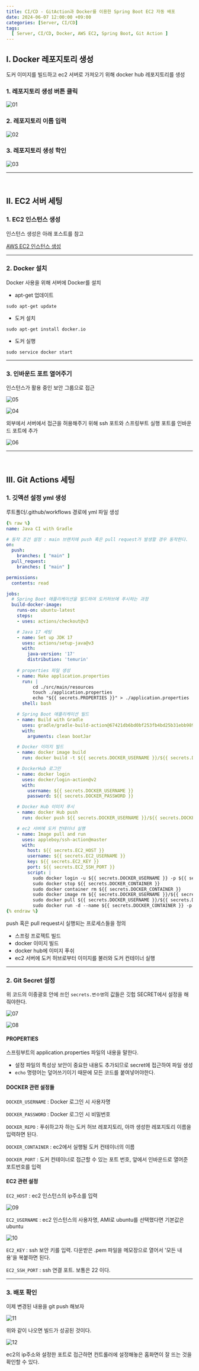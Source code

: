 ```yaml
---
title: CI/CD - GitAction과 Docker를 이용한 Spring Boot EC2 자동 배포
date: 2024-06-07 12:00:00 +09:00
categories: [Server, CI/CD]
tags:
  [ Server, CI/CD, Docker, AWS EC2, Spring Boot, Git Action ]
---
```


## Ⅰ. Docker 레포지토리 생성

도커 이미지를 빌드하고 ec2 서버로 가져오기 위해 docker hub 레포지토리를 생성

### 1. 레포지토리 생성 버튼 클릭

![01](/assets/img/post/cicd/docker/docker_githubactions/01.png)

### 2. 레포지토리 이름 입력

![02](/assets/img/post/cicd/docker/docker_githubactions/02.png)

### 3. 레포지토리 생성 학인

![03](/assets/img/post/cicd/docker/docker_githubactions/03.png)

---
<br>

## Ⅱ. EC2 서버 세팅

### 1. EC2 인스턴스 생성

인스턴스 생성은 아래 포스트를 참고

[AWS EC2 인스턴스 생성](https://koneweekk.github.io/posts/ec2_instance/)

---

### 2. Docker 설치

Docker 사용을 위해 서버에 Docker를 설치

- apt-get 업데이트

```
sudo apt-get update
```

- 도커 설치

```
sudo apt-get install docker.io
```

- 도커 실행

```
sudo service docker start
```

---

### 3. 인바운드 포트 열어주기

인스턴스가 활용 중인 보안 그룹으로 접근

![05](/assets/img/post/cicd/docker/docker_githubactions/05.png)

![04](/assets/img/post/cicd/docker/docker_githubactions/04.png)

외부에서 서버에서 접근을 허용해주기 위해 ssh 포트와 스프링부트 실행 포트를 인바운드 포트에 추가

![06](/assets/img/post/cicd/docker/docker_githubactions/06.png)

---
<br>

## Ⅲ. Git Actions 세팅

### 1. 깃액션 설정 yml 생성

루트폴더/.github/workflows 경로에 yml 파일 생성

```yml
{% raw %}
name: Java CI with Gradle

# 동작 조건 설정 : main 브랜치에 push 혹은 pull request가 발생할 경우 동작한다.
on:
  push:
    branches: [ "main" ]
  pull_request:
    branches: [ "main" ]

permissions:
  contents: read

jobs:
  # Spring Boot 애플리케이션을 빌드하여 도커허브에 푸시하는 과정
  build-docker-image:
    runs-on: ubuntu-latest
    steps:
    - uses: actions/checkout@v3

    # Java 17 세팅
    - name: Set up JDK 17
      uses: actions/setup-java@v3
      with:
        java-version: '17'
        distribution: 'temurin'
    
    # properties 파일 생성
    - name: Make application.properties
      run: |
          cd ./src/main/resources
          touch ./application.properties
          echo "${{ secrets.PROPERTIES }}" > ./application.properties
      shell: bash

    # Spring Boot 애플리케이션 빌드
    - name: Build with Gradle
      uses: gradle/gradle-build-action@67421db6bd0bf253fb4bd25b31ebb98943c375e1
      with:
        arguments: clean bootJar

    # Docker 이미지 빌드
    - name: docker image build
      run: docker build -t ${{ secrets.DOCKER_USERNAME }}/${{ secrets.DOCKER_REPO }} .

    # DockerHub 로그인
    - name: docker login
      uses: docker/login-action@v2
      with:
        username: ${{ secrets.DOCKER_USERNAME }}
        password: ${{ secrets.DOCKER_PASSWORD }}

    # Docker Hub 이미지 푸시
    - name: docker Hub push
      run: docker push ${{ secrets.DOCKER_USERNAME }}/${{ secrets.DOCKER_REPO }}

    # ec2 서버에 도커 컨테이너 실행
    - name: Image pull and run
      uses: appleboy/ssh-action@master
      with:
        host: ${{ secrets.EC2_HOST }}
        username: ${{ secrets.EC2_USERNAME }}
        key: ${{ secrets.EC2_KEY }}
        port: ${{ secrets.EC2_SSH_PORT }}
        script: |
          sudo docker login -u ${{ secrets.DOCKER_USERNAME }} -p ${{ secrets.DOCKER_PASSWORD }}
          sudo docker stop ${{ secrets.DOCKER_CONTAINER }}
          sudo docker container rm ${{ secrets.DOCKER_CONTAINER }}
          sudo docker image rm ${{ secrets.DOCKER_USERNAME }}/${{ secrets.DOCKER_REPO }}
          sudo docker pull ${{ secrets.DOCKER_USERNAME }}/${{ secrets.DOCKER_REPO }}
          sudo docker run -d --name ${{ secrets.DOCKER_CONTAINER }} -p ${{ secrets.DOCKER_PORT }}:${{ secrets.DOCKER_PORT }} ${{ secrets.DOCKER_USERNAME }}/${{ secrets.DOCKER_REPO }}
{% endraw %}
```

push 혹은 pull request시 실행되는 프로세스들을 정의
- 스프링 프로젝트 빌드
- docker 이미지 빌드
- docker hub에 이미지 푸쉬
- ec2 서버에 도커 허브로부터 이미지를 불러와 도커 컨테이너 실행

---

### 2. Git Secret 설정

위 코드의 이중괄호 안에 쓰인 `secrets.변수명`의 값들은 깃헙 SECRET에서 설정을 해줘야한다.

![07](/assets/img/post/cicd/docker/docker_githubactions/07.png)

![08](/assets/img/post/cicd/docker/docker_githubactions/08.png)

#### PROPERTIES

스프링부트의 application.properties 파일의 내용을 말한다.
- 설정 파일의 특성상 보안이 중요한 내용도 추가되므로 secret에 접근하여 파일 생성
- `echo` 명령어는 덮어쓰기이기 때문에 모든 코드를 붙여넣어야한다.

#### DOCKER 관련 설정들

`DOCKER_USERNAME` : Docker 로그인 시 사용자명

`DOCKER_PASSWORD` : Docker 로그인 시 비밀번호

`DOCKER_REPO` : 푸쉬하고자 하는 도커 허브 레포지토리, 아까 생성한 레포지토리 이름을 입력하면 된다.

`DOCKER_CONTAINER` : ec2에서 실행될 도커 컨테이너의 이름

`DOCKER_PORT` : 도커 컨테이너로 접근할 수 있는 포트 번호, 앞에서 인바운드로 열어준 포트번호를 입력

#### EC2 관련 설정

`EC2_HOST` : ec2 인스턴스의 ip주소를 입력

![09](/assets/img/post/cicd/docker/docker_githubactions/09.png)

`EC2_USERNAME` : ec2 인스턴스의 사용자명, AMI로 ubuntu를 선택했다면 기본값은 ubuntu

![10](/assets/img/post/cicd/docker/docker_githubactions/10.png)

`EC2_KEY` : ssh 보안 키를 입력. 다운받은 .pem 파일을 메모장으로 열어서 '모든 내용'을 복붙하면 된다.

`EC2_SSH_PORT` : ssh 연결 포트. 보통은 22 이다.

---

### 3. 배포 확인

이제 변경된 내용을 git push 해보자

![11](/assets/img/post/cicd/docker/docker_githubactions/11.png)

위와 같이 나오면 빌드가 성공된 것이다.

![12](/assets/img/post/cicd/docker/docker_githubactions/12.png)

ec2의 ip주소와 설정한 포트로 접근하면 컨트롤러에 설정해놓은 홈화면이 잘 뜨는 것을 확인할 수 있다.